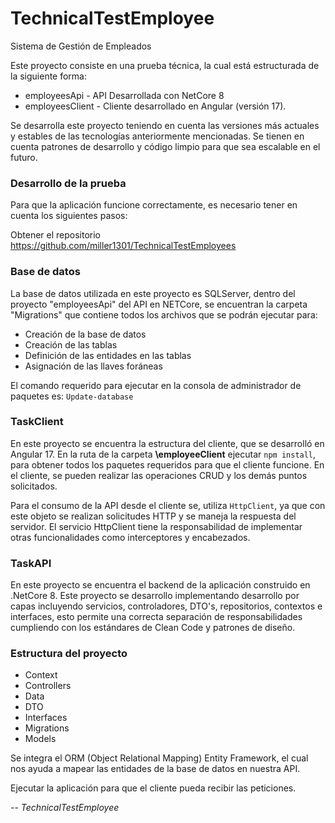 # TechnicalTestEmployee

Sistema de Gestión de Empleados

Este proyecto consiste en una prueba técnica, la cual está estructurada de la siguiente forma:

<ul>
  <li>employeesApi - API Desarrollada con NetCore 8</li>
  <li>employeesClient - Cliente desarrollado en Angular (versión 17).</li>
</ul>

Se desarrolla este proyecto teniendo en cuenta las versiones más actuales y estables de las tecnologías anteriormente mencionadas. Se tienen en cuenta patrones de desarrollo y código limpio para que sea escalable en el futuro.

### Desarrollo de la prueba

Para que la aplicación funcione correctamente, es necesario tener en cuenta los siguientes pasos:

Obtener el repositorio <link> https://github.com/miller1301/TechnicalTestEmployees


### Base de datos

La base de datos utilizada en este proyecto es SQLServer, dentro del proyecto "employeesApi" del API en NETCore, se encuentran la carpeta "Migrations" que contiene todos los archivos que se podrán ejecutar para:

<ul>
  <li>Creación de la base de datos</li>
  <li>Creación de las tablas</li>
  <li>Definición de las entidades en las tablas</li>
  <li>Asignación de las llaves foráneas</li>
</ul>

El comando requerido para ejecutar en la consola de administrador de paquetes es: `Update-database`

### TaskClient
En este proyecto se encuentra la estructura del cliente, que se desarrolló en Angular 17.
En la ruta de la carpeta <strong>\employeeClient</strong> ejecutar <code>npm install</code>, para obtener todos los paquetes requeridos para que el cliente funcione. En el cliente, se pueden realizar las operaciones CRUD y los demás puntos solicitados.

Para el consumo de la API desde el cliente se, utiliza `HttpClient`, ya que con este objeto se realizan solicitudes HTTP y se maneja la respuesta del servidor. El servicio HttpClient tiene la responsabilidad de implementar otras funcionalidades como interceptores y encabezados.

### TaskAPI
En este proyecto se encuentra el backend de la aplicación construido en .NetCore 8. Este proyecto se desarrollo implementando desarrollo por capas incluyendo servicios, controladores, DTO's, repositorios, contextos e interfaces, esto permite una correcta separación de responsabilidades cumpliendo con los estándares de Clean Code y patrones de diseño.

### Estructura del proyecto

<ul>
  <li>Context</li>
  <li>Controllers</li>
  <li>Data</li>
  <li>DTO</li>
  <li>Interfaces</li>
  <li>Migrations</li>
  <li>Models</li>
</ul>


Se integra el ORM (Object Relational Mapping) Entity Framework, el cual nos ayuda a mapear las entidades de la base de datos en nuestra API.

Ejecutar la aplicación para que el cliente pueda recibir las peticiones.

*-- TechnicalTestEmployee*